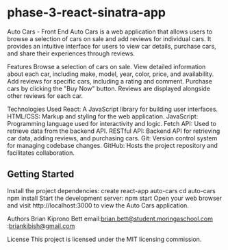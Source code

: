 # phase-3-react-sinatra-app
Auto Cars - Front End
Auto Cars is a web application that allows users to browse a selection of cars on sale and add reviews for individual cars. It provides an intuitive interface for users to view car details, purchase cars, and share their experiences through reviews.

Features
Browse a selection of cars on sale.
View detailed information about each car, including make, model, year, color, price, and availability.
Add reviews for specific cars, including a rating and comment.
Purchase cars by clicking the "Buy Now" button.
Reviews are displayed alongside other reviews for each car.


Technologies Used
React: A JavaScript library for building user interfaces.
HTML/CSS: Markup and styling for the web application.
JavaScript: Programming language used for interactivity and logic.
Fetch API: Used to retrieve data from the backend API.
RESTful API: Backend API for retrieving car data, adding reviews, and purchasing cars.
Git: Version control system for managing codebase changes.
GitHub: Hosts the project repository and facilitates collaboration.

## Getting Started
Install the project dependencies:
create react-app auto-cars
cd auto-cars
npm install
Start the development server:
npm start
Open your web browser and visit http://localhost:3000 to view the Auto Cars application.

Authors
Brian Kiprono Bett
email:brian.bett@student.moringaschool.com
     :briankibish@gmail.com
     
     
 License
 This project is licensed under the MIT licensing commission.
